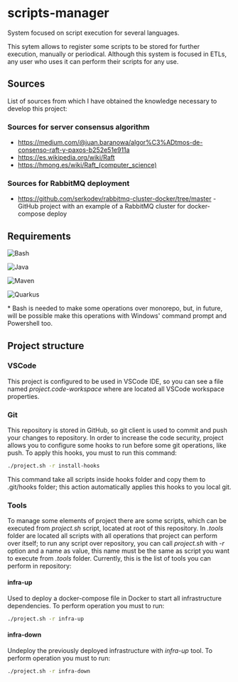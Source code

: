 # scripts-manager
System focused on script execution for several languages.

This sytem allows to register some scripts to be stored for further execution, manually or periodical. Although this system is focused in ETLs, any user who uses it can perform their scripts for any use.

## Sources
List of sources from which I have obtained the knowledge necessary to develop this project:

### Sources for server consensus algorithm
* https://medium.com/@juan.baranowa/algor%C3%ADtmos-de-consenso-raft-y-paxos-b252e51e911a
* https://es.wikipedia.org/wiki/Raft
* https://hmong.es/wiki/Raft_(computer_science)

### Sources for RabbitMQ deployment
* https://github.com/serkodev/rabbitmq-cluster-docker/tree/master - GitHub project with an example of a RabbitMQ cluster for docker-compose deploy

## Requirements

![Bash](https://img.shields.io/badge/Bash-*-8A2BE2)

![Java](https://img.shields.io/badge/Java-17+-red)

![Maven](https://img.shields.io/badge/Maven-3.9+-yellowgreen)

![Quarkus](https://img.shields.io/badge/Quarkus-3+-blue)

\* Bash is needed to make some operations over monorepo, but, in future, will be possible make this operations with Windows' command prompt and Powershell too.

## Project structure

### VSCode
This project is configured to be used in VSCode IDE, so you can see a file named *project.code-workspace* where are located all VSCode workspace properties.

### Git
This repository is stored in GitHub, so git client is used to commit and push your changes to repository. In order to increase the code security, project allows you to configure some hooks to run before some git operations, like push. To apply this hooks, you must to run this command:

```bash
./project.sh -r install-hooks
```

This command take all scripts inside hooks folder and copy them to .git/hooks folder; this action automatically applies this hooks to you local git.

### Tools
To manage some elements of project there are some scripts, which can be executed from *project.sh* script, located at root of this repository. In *.tools* folder are located all scripts with all operations that project can perform over itself; to run any script over repository, you can call *project.sh* with *-r* option and a name as value, this name must be the same as script you want to execute from *.tools* folder. Currently, this is the list of tools you can perform in repository:

#### infra-up
Used to deploy a docker-compose file in Docker to start all infrastructure dependencies. To perform operation you must to run:

```bash
./project.sh -r infra-up
```

#### infra-down
Undeploy the previously deployed infrastructure with *infra-up* tool. To perform operation you must to run:

```bash
./project.sh -r infra-down
```